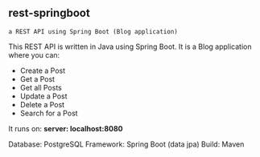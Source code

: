 ## rest-springboot
`a REST API using Spring Boot (Blog application)`

This REST API is written in Java using Spring Boot. It is a Blog application where you can:
- Create a Post
- Get a Post
- Get all Posts
- Update a Post
- Delete a Post
- Search for a Post

It runs on:
**server: localhost:8080**

Database: PostgreSQL
Framework: Spring Boot (data jpa)
Build: Maven
